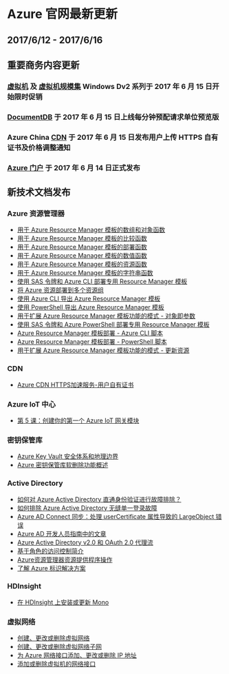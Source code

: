<properties
	pageTitle="Azure 官网本周更新 | Azure"
    description="Azure 官网本周更新"
    services=""
    documentationCenter=""
    authors=""
    manager=""
    editor=""
    tags=""/>

<tags ms.service="weekly-updates" ms.date="" wacn.date="" wacn.lang="cn"/>

# Azure 官网最新更新
## 2017/6/12 - 2017/6/16
## 重要商务内容更新
### <a id="weekly-updates-6-12_pricing-virtual-machines" href="/pricing/details/virtual-machines/">虚拟机</a> 及 <a id="weekly-updates-6-12_pricing-virtual-machine-scale-sets" href="/pricing/details/virtual-machine-scale-sets/">虚拟机规模集</a> Windows Dv2 系列于 2017 年 6 月 15 日开始限时促销

### <a id="weekly-updates-6-12_pricing-documentdb" href="/pricing/details/documentdb/">DocumentDB</a> 于 2017 年 6 月 15 日上线每分钟预配请求单位预览版

### Azure China <a id="weekly-updates-6-12_pricing-cdn" href="/pricing/details/cdn/">CDN</a> 于 2017 年 6 月 15 日发布用户上传 HTTPS 自有证书及价格调整通知

### <a id="weekly-updates-6-12_home-features-azure-portal" href="/home/features/azure-portal/">Azure 门户</a> 于 2017 年 6 月 14 日正式发布


## 新技术文档发布
### Azure 资源管理器
<ul>
<li><a id="weekly-updates-6-12_documentation-resource-group-template-functions-array" href="/documentation/articles/resource-group-template-functions-array/">用于 Azure Resource Manager 模板的数组和对象函数</a></li>
<li><a id="weekly-updates-6-12_documentation-resource-group-template-functions-comparison" href="/documentation/articles/resource-group-template-functions-comparison/">用于 Azure Resource Manager 模板的比较函数</a></li>
<li><a id="weekly-updates-6-12_documentation-resource-group-template-functions-deployment" href="/documentation/articles/resource-group-template-functions-deployment/">用于 Azure Resource Manager 模板的部署函数</a></li>
<li><a id="weekly-updates-6-12_documentation-resource-group-template-functions-numeric" href="/documentation/articles/resource-group-template-functions-numeric/">用于 Azure Resource Manager 模板的数值函数</a></li>
<li><a id="weekly-updates-6-12_documentation-resource-group-template-functions-resource" href="/documentation/articles/resource-group-template-functions-resource/">用于 Azure Resource Manager 模板的资源函数</a></li>
<li><a id="weekly-updates-6-12_documentation-resource-group-template-functions-string" href="/documentation/articles/resource-group-template-functions-string/">用于 Azure Resource Manager 模板的字符串函数</a></li>
<li><a id="weekly-updates-6-12_documentation-resource-manager-cli-sas-token" href="/documentation/articles/resource-manager-cli-sas-token/">使用 SAS 令牌和 Azure CLI 部署专用 Resource Manager 模板</a></li>
<li><a id="weekly-updates-6-12_documentation-resource-manager-cross-resource-group-deployment" href="/documentation/articles/resource-manager-cross-resource-group-deployment/">将 Azure 资源部署到多个资源组</a></li>
<li><a id="weekly-updates-6-12_documentation-resource-manager-export-template-cli" href="/documentation/articles/resource-manager-export-template-cli/">使用 Azure CLI 导出 Azure Resource Manager 模板</a></li>
<li><a id="weekly-updates-6-12_documentation-resource-manager-export-template-powershell" href="/documentation/articles/resource-manager-export-template-powershell/">使用 PowerShell 导出 Azure Resource Manager 模板</a></li>
<li><a id="weekly-updates-6-12_documentation-resource-manager-objects-as-parameters" href="/documentation/articles/resource-manager-objects-as-parameters/">用于扩展 Azure Resource Manager 模板功能的模式 - 对象即参数</a></li>
<li><a id="weekly-updates-6-12_documentation-resource-manager-powershell-sas-token" href="/documentation/articles/resource-manager-powershell-sas-token/">使用 SAS 令牌和 Azure PowerShell 部署专用 Resource Manager 模板</a></li>
<li><a id="weekly-updates-6-12_documentation-resource-manager-samples-cli-deploy" href="/documentation/articles/resource-manager-samples-cli-deploy/">Azure Resource Manager 模板部署 - Azure CLI 脚本</a></li>
<li><a id="weekly-updates-6-12_documentation-resource-manager-samples-powershell-deploy" href="/documentation/articles/resource-manager-samples-powershell-deploy/">Azure Resource Manager 模板部署 - PowerShell 脚本</a></li>
<li><a id="weekly-updates-6-12_documentation-resource-manager-update" href="/documentation/articles/resource-manager-update/">用于扩展 Azure Resource Manager 模板功能的模式 - 更新资源</a></li>
</ul>

### CDN
<ul>
<li><a id="weekly-updates-6-12_documentation-cdn-https-customer-supplied-cert" href="/documentation/articles/cdn-https-customer-supplied-cert/">Azure CDN HTTPS加速服务-用户自有证书</a></li>
</ul>

### Azure IoT 中心
<ul>
<li><a id="weekly-updates-6-12_documentation-iot-hub-gateway-kit-c-lesson5-create-gateway-module" href="/documentation/articles/iot-hub-gateway-kit-c-lesson5-create-gateway-module/">第 5 课：创建你的第一个 Azure IoT 网关模块</a></li>
</ul>

### 密钥保管库
<ul>
<li><a id="weekly-updates-6-12_documentation-key-vault-ovw-security-worlds" href="/documentation/articles/key-vault-ovw-security-worlds/">Azure Key Vault 安全体系和地理边界</a></li>
<li><a id="weekly-updates-6-12_documentation-key-vault-ovw-soft-delete" href="/documentation/articles/key-vault-ovw-soft-delete/">Azure 密钥保管库软删除功能概述</a></li>
</ul>

### Active Directory
<ul>
<li><a id="weekly-updates-6-12_documentation-active-directory-aadconnect-troubleshoot-pass-through-authentication" href="/documentation/articles/active-directory-aadconnect-troubleshoot-pass-through-authentication/">如何对 Azure Active Directory 直通身份验证进行故障排除？</a></li>
<li><a id="weekly-updates-6-12_documentation-active-directory-aadconnect-troubleshoot-sso" href="/documentation/articles/active-directory-aadconnect-troubleshoot-sso/">如何排除 Azure Active Directory 无缝单一登录故障</a></li>
<li><a id="weekly-updates-6-12_documentation-active-directory-aadconnectsync-largeobjecterror-usercertificate" href="/documentation/articles/active-directory-aadconnectsync-largeobjecterror-usercertificate/">Azure AD Connect 同步：处理 userCertificate 属性导致的 LargeObject 错误</a></li>
<li><a id="weekly-updates-6-12_documentation-active-directory-developers-guide-index" href="/documentation/articles/active-directory-developers-guide-index/">Azure AD 开发人员指南中的文章</a></li>
<li><a id="weekly-updates-6-12_documentation-active-directory-v2-protocols-oauth-on-behalf-of" href="/documentation/articles/active-directory-v2-protocols-oauth-on-behalf-of/">Azure Active Directory v2.0 和 OAuth 2.0 代理流</a></li>
<li><a id="weekly-updates-6-12_documentation-role-based-access-control-create-custom-roles-for-internal-external-users" href="/documentation/articles/role-based-access-control-create-custom-roles-for-internal-external-users/">基于角色的访问控制简介</a></li>
<li><a id="weekly-updates-6-12_documentation-role-based-access-control-resource-provider-operations" href="/documentation/articles/role-based-access-control-resource-provider-operations/">Azure资源管理器资源提供程序操作</a></li>
<li><a id="weekly-updates-6-12_documentation-understand-azure-identity-solutions" href="/documentation/articles/understand-azure-identity-solutions/">了解 Azure 标识解决方案</a></li>
</ul>

### HDInsight
<ul>
<li><a id="weekly-updates-6-12_documentation-hdinsight-hadoop-install-mono" href="/documentation/articles/hdinsight-hadoop-install-mono/">在 HDInsight 上安装或更新 Mono</a></li>
</ul>

### 虚拟网络
<ul>
<li><a id="weekly-updates-6-12_documentation-virtual-network-manage-network" href="/documentation/articles/virtual-network-manage-network/">创建、更改或删除虚拟网络</a></li>
<li><a id="weekly-updates-6-12_documentation-virtual-network-manage-subnet" href="/documentation/articles/virtual-network-manage-subnet/">创建、更改或删除虚拟网络子网</a></li>
<li><a id="weekly-updates-6-12_documentation-virtual-network-network-interface-addresses" href="/documentation/articles/virtual-network-network-interface-addresses/">为 Azure 网络接口添加、更改或删除 IP 地址</a></li>
<li><a id="weekly-updates-6-12_documentation-virtual-network-network-interface-vm" href="/documentation/articles/virtual-network-network-interface-vm/">添加或删除虚拟机的网络接口</a></li>
</ul>